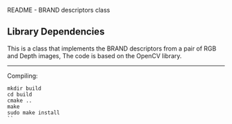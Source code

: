 README - BRAND descriptors class

Library Dependencies
----------------------------------------

This is a class that implements the BRAND descriptors from a pair of RGB and Depth images, The code is based on the OpenCV library. 

----------------------------------------
Compiling:

```
mkdir build
cd build
cmake ..
make
sudo make install
``
